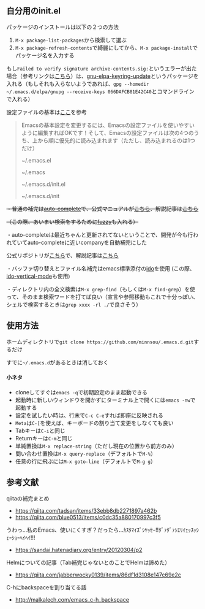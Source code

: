 ## 自分用のinit.el

パッケージのインストールは以下の２つの方法
1. `M-x package-list-packages`から検索して選ぶ
1. `M-x package-refresh-contents`で綺麗にしてから、`M-x package-install`でパッケージ名を入力する

もし`Failed to verify signature archive-contents.sig:`というエラーが出た場合（参考リンクは[こちら](https://stackoverflow.com/questions/58202993/emacs-failed-to-verify-signature-archive-contents-sig)）は、[gnu-elpa-keyring-update](http://elpa.gnu.org/packages/gnu-elpa-keyring-update.html)というパッケージを入れる（もしそれも入らないようであれば、`gpg --homedir ~/.emacs.d/elpa/gnupg --receive-keys 066DAFCB81E42C40`とコマンドラインで入れる）

設定ファイルの基本は[ここ](https://wakaba-mafin.hatenablog.com/entry/setup-init-file-emacs)を参考

>Emacsの基本設定を変更するには、Emacsの設定ファイルを使いやすいように編集すればOKです！そして、Emacsの設定ファイルは次の4つのうち、上から順に優先的に読み込まれます（ただし、読み込まれるのは1つだけ）
>
> ~/.emacs.el
>
> ~/.emacs
>
> ~/.emacs.d/init.el
>
> ~/.emacs.d/init

~~・普通の補完は[auto-complete](https://github.com/auto-complete/auto-complete)で、公式マニュアルが[こちら](https://github.com/auto-complete/auto-complete/blob/master/doc/manual.md)、解説記事は[こちら](http://keisanbutsuriya.hateblo.jp/entry/2015/02/08/175005)~~

~~（この際、あいまい検索をするために[fuzzy](https://github.com/auto-complete/fuzzy-el)も入れる）~~

・auto-completeは最近ちゃんと更新されてないということで、開発が今も行われていてauto-completeに近いcompanyを自動補完にした

公式リポジトリが[こちら](https://github.com/company-mode/company-mode)で、解説記事は[こちら](https://qiita.com/sune2/items/b73037f9e85962f5afb7)

・バッファ切り替えとファイル名補完はemacs標準添付の[ido](https://www.gnu.org/software/emacs/manual/html_node/ido/index.html)を使用
(この際、[ido-vertical-mode](https://github.com/creichert/ido-vertical-mode.el)も使用)

・ディレクトリ内の全文検索は`M-x grep-find`（もしくは`M-x find-grep`）を使って、そのまま検索ワードを打てば良い（宣言や参照移動もこれで十分っぽい、シェルで検索するときは`grep xxxx -rl ./`で良さそう）

## 使用方法

ホームディレクトリで`git clone https://github.com/minnsou/.emacs.d.git`するだけ

すでに`~/.emacs.d`があるときは消しておく

#### 小ネタ

- cloneしてすぐは`emacs -q`で初期設定のまま起動できる
- 起動時に新しいウィンドウを開かずにターミナル上で開くには`emacs -nw`で起動する
- 設定を試したい時は、行末で`C-c C-e`すれば即座に反映される
- `Meta`は`C-[`を使えば、キーボードの割り当て変更をしなくても良い
- Tabキーは`C-i`と同じ
- Returnキーは`C-m`と同じ
- 単純置換は`M-x replace-string`（ただし現在の位置から前方のみ）
- 問い合わせ置換は`M-x query-replace`（デフォルトで`M-%`）
- 任意の行に飛ぶには`M-x goto-line`（デフォルトで`M-g g`）

## 参考文献

qiitaの補完まとめ
- https://qiita.com/tadsan/items/33ebb8db2271897a462b
- https://qiita.com/blue0513/items/c0dc35a880170997c3f5

うわっ...私のEmacs、使いにくすぎ？だったら...ｶｽﾀﾏｲｽﾞｼﾔｯｾｰ!!ﾀﾞｧﾀﾞｧｼｴﾘｲｪｯｽｯｼｪｰｼｮｰﾍｲﾍｲ!!!
- https://sandai.hatenadiary.org/entry/20120304/p2

Helmについての記事（Tab補完じゃないとのことでHelmは諦めた）
- https://qiita.com/jabberwocky0139/items/86df1d3108e147c69e2c

C-hにbackspaceを割り当てる話
- http://malkalech.com/emacs_c-h_backspace